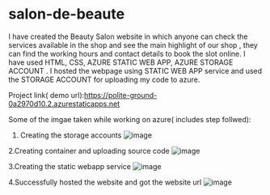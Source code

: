 # salon-de-beaute
I have created the Beauty Salon website in which anyone can check the services available in the shop and see the main highlight of our shop , they can find the working hours and contact details to book the slot online. 
I have used HTML, CSS, AZURE STATIC WEB APP, AZURE STORAGE ACCOUNT . 
I hosted the webpage using STATIC WEB APP service and used the STORAGE ACCOUNT for uploading my code to azure.

Project link( demo url):https://polite-ground-0a2970d10.2.azurestaticapps.net



Some of the imgae taken while working on azure( includes step follwed):

1. Creating the storage accounts
![image](https://user-images.githubusercontent.com/118614282/203840822-957f25d9-508d-45ed-9326-c4edc53e8b63.png)

2.Creating container and uploading source code
![image](https://user-images.githubusercontent.com/118614282/203841271-cb707e04-a2db-4cc1-a806-6b36fd7151b0.png)

3.Creating the static webapp service
![image](https://user-images.githubusercontent.com/118614282/203841551-101670dc-dcaa-4735-bd13-6de282f35971.png)

4.Successfully hosted the website and got the website url
![image](https://user-images.githubusercontent.com/118614282/203841688-713d320d-cb12-4390-9ac0-123632ce73c9.png)
